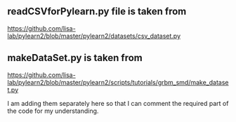 ## readCSVforPylearn.py file is taken from
https://github.com/lisa-lab/pylearn2/blob/master/pylearn2/datasets/csv_dataset.py

## makeDataSet.py is taken from
https://github.com/lisa-lab/pylearn2/blob/master/pylearn2/scripts/tutorials/grbm_smd/make_dataset.py

I am adding them separately here so that I can comment the required part of the code for my understanding.
